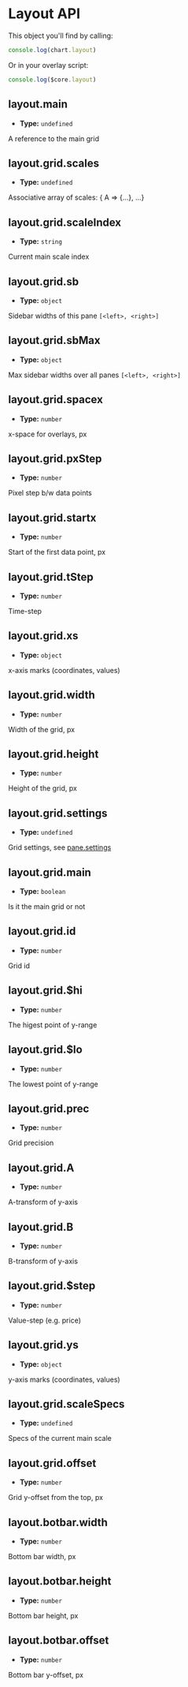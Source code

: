 
# Layout API

This object you'll find by calling:

```js
console.log(chart.layout)
```

Or in your overlay script:

```js
console.log($core.layout)
```

## layout.main

- **Type:** `undefined`

A reference to the main grid

## layout.grid.scales

- **Type:** `undefined`

Associative array of scales: { A => {...}, ...}

## layout.grid.scaleIndex

- **Type:** `string`

Current main scale index

## layout.grid.sb

- **Type:** `object`

Sidebar widths of this pane `[<left>, <right>]`

## layout.grid.sbMax

- **Type:** `object`

Max sidebar widths over all panes `[<left>, <right>]`

## layout.grid.spacex

- **Type:** `number`

x-space for overlays, px

## layout.grid.pxStep

- **Type:** `number`

Pixel step b/w data points

## layout.grid.startx

- **Type:** `number`

Start of the first data point, px

## layout.grid.tStep

- **Type:** `number`

Time-step

## layout.grid.xs

- **Type:** `object`

x-axis marks (coordinates, values)

## layout.grid.width

- **Type:** `number`

Width of the grid, px

## layout.grid.height

- **Type:** `number`

Height of the grid, px

## layout.grid.settings

- **Type:** `undefined`

Grid settings, see [pane.settings](/night-vision-ext/guide/data-struct/pane-object.html#pane-settings)

## layout.grid.main

- **Type:** `boolean`

Is it the main grid or not

## layout.grid.id

- **Type:** `number`

Grid id

## layout.grid.$hi

- **Type:** `number`

The higest point of y-range

## layout.grid.$lo

- **Type:** `number`

The lowest point of y-range

## layout.grid.prec

- **Type:** `number`

Grid precision

## layout.grid.A

- **Type:** `number`

A-transform of y-axis

## layout.grid.B

- **Type:** `number`

B-transform of y-axis

## layout.grid.$step

- **Type:** `number`

Value-step (e.g. price)

## layout.grid.ys

- **Type:** `object`

y-axis marks (coordinates, values)

## layout.grid.scaleSpecs

- **Type:** `undefined`

Specs of the current main scale

## layout.grid.offset

- **Type:** `number`

Grid y-offset from the top, px

## layout.botbar.width

- **Type:** `number`

Bottom bar width, px

## layout.botbar.height

- **Type:** `number`

Bottom bar height, px

## layout.botbar.offset

- **Type:** `number`

Bottom bar y-offset, px
